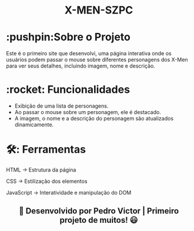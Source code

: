 <h1 align="center" style="text-align:center; justify-content:center" >X-MEN-SZPC</h1>

 <h1>:pushpin:Sobre o Projeto</h1>
  Este é o primeiro site que desenvolvi, uma página interativa onde os usuários podem passar o mouse sobre diferentes personagens dos X-Men para ver seus detalhes, incluindo imagem, nome e descrição.

<h1>:rocket: Funcionalidades</h1>

- Exibição de uma lista de personagens.
- Ao passar o mouse sobre um personagem, ele é destacado.
- A imagem, o nome e a descrição do personagem são atualizados dinamicamente.

<h1>🛠️: Ferramentas</h1>

HTML → Estrutura da página

CSS → Estilização dos elementos

JavaScript → Interatividade e manipulação do DOM

<h2 align="center" style="text-align:center; justify-content:center" >🚀 Desenvolvido por Pedro Victor | Primeiro projeto de muitos! 😃</h2>
